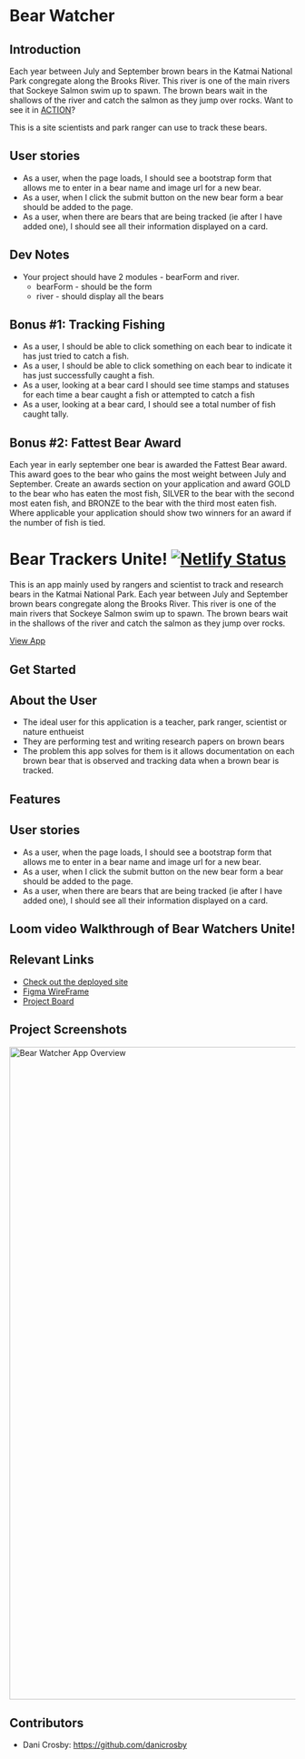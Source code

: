 # Bear Watcher
## Introduction
Each year between July and September brown bears in the Katmai National Park congregate along the Brooks River.  This river is one of the main rivers that Sockeye Salmon swim up to spawn.  The brown bears wait in the shallows of the river and catch the salmon as they jump over rocks.  Want to see it in [ACTION](https://explore.org/livecams/brown-bears/brown-bear-salmon-cam-brooks-falls)?

This is a site scientists and park ranger can use to track these bears.


## User stories
* As a user, when the page loads, I should see a bootstrap form that allows me to enter in a bear name and image url for a new bear.
* As a user, when I click the submit button on the new bear form a bear should be added to the page.
* As a user, when there are bears that are being tracked (ie after I have added one), I should see all their information displayed on a card.

## Dev Notes
* Your project should have 2 modules - bearForm and river.
  * bearForm - should be the form
  * river - should display all the bears

## Bonus #1: Tracking Fishing
* As a user, I should be able to click something on each bear to indicate it has just tried to catch a fish.
* As a user, I should be able to click something on each bear to indicate it has just successfully caught a fish.
* As a user, looking at a bear card I should see time stamps and statuses for each time a bear caught a fish or attempted to catch a fish
* As a user, looking at a bear card, I should see a total number of fish caught tally.

## Bonus #2: Fattest Bear Award
Each year in early september one bear is awarded the Fattest Bear award.  This award goes to the bear who gains the most weight between July and September.  Create an awards section on your application and award GOLD to the bear who has eaten the most fish, SILVER to the bear with the second most eaten fish, and BRONZE to the bear with the third most eaten fish.  Where applicable your application should show two winners for an award if the number of fish is tied.


# Bear Trackers Unite!  [![Netlify Status](https://api.netlify.com/api/v1/badges/ab1d40f0-ae98-4bb6-aa84-9e803362dfd9/deploy-status)](https://app.netlify.com/sites/dc-bear-watcher/deploys)

This is an app mainly used by rangers and scientist to track and research bears in the Katmai National Park. Each year between July and September brown bears congregate along the Brooks River. This river is one of the main rivers that Sockeye Salmon swim up to spawn. The brown bears wait in the shallows of the river and catch the salmon as they jump over rocks. 

[View App](dc-bear-watcher.netlify.app)

## Get Started

## About the User
- The ideal user for this application is a teacher, park ranger, scientist or nature enthueist
- They are performing test and writing research papers on brown bears
- The problem this app solves for them is it allows documentation on each brown bear that is observed and tracking data when a brown bear is tracked.

## Features
## User stories
* As a user, when the page loads, I should see a bootstrap form that allows me to enter in a bear name and image url for a new bear.
* As a user, when I click the submit button on the new bear form a bear should be added to the page.
* As a user, when there are bears that are being tracked (ie after I have added one), I should see all their information displayed on a card.

## Loom video Walkthrough of Bear Watchers Unite!


## Relevant Links <!-- Link to all the things that are required outside of the ones that have their own section -->
- [Check out the deployed site](dc-bear-watcher.netlify.app)
- [Figma WireFrame](https://www.figma.com/file/6VTWlVFWrUrVviW2rD6iXo/Bear-Watcher?node-id=0%3A1)
- [Project Board](https://github.com/danicrosby/bear-watcher/projects)

## Project Screenshots
<img width="1148" alt="Bear Watcher App Overview" src="./images/Overview.png">


## Contributors
- Dani Crosby: https://github.com/danicrosby
